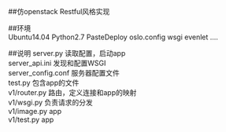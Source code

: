 ##仿openstack Restful风格实现<br>

##环境<br>
Ubuntu14.04
Python2.7
PasteDeploy
oslo.config
wsgi
evenlet
....

##说明
server.py 读取配置，启动app<br>
server_api.ini 发现和配置WSGI<br>
server_config.conf 服务器配置文件<br>
test.py 包含app的文件<br>
v1/router.py 路由，定义连接和app的映射<br>
v1/wsgi.py   负责请求的分发<br>
v1/image.py  app<br>
v1/test.py   app<br>

